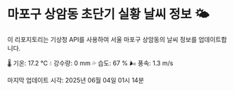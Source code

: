 
# 마포구 상암동 초단기 실황 날씨 정보 🌤️

이 리포지토리는 기상청 API를 사용하여 서울 마포구 상암동의 날씨 정보를 업데이트합니다. 

🌡️ 기온: 17.2 ℃
💧 강수량: 0 mm
💦 습도: 67 %
🌬️ 풍속: 1.3 m/s

마지막 업데이트 시각: 2025년 06월 04일 01시 14분    
